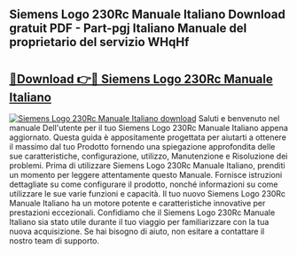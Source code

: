 ## Siemens Logo 230Rc Manuale Italiano Download gratuit PDF - Part-pgj Italiano Manuale del proprietario del servizio WHqHf

# <h2><a href="http://dfe7gj.blite.top/?on=Siemens+Logo+230Rc+Manuale+Italiano">🔗Download 👉🔴 Siemens Logo 230Rc Manuale Italiano</a></h2>

[![Siemens Logo 230Rc Manuale Italiano download](https://i.imgur.com/lujVjoI.png)](http://dfe7gj.blite.top/?on=Siemens+Logo+230Rc+Manuale+Italiano)
Saluti e benvenuto nel manuale Dell'utente per il tuo Siemens Logo 230Rc Manuale Italiano appena aggiornato. Questa guida è appositamente progettata per aiutarti a ottenere il massimo dal tuo Prodotto fornendo una spiegazione approfondita delle sue caratteristiche, configurazione, utilizzo, Manutenzione e Risoluzione dei problemi. Prima di utilizzare Siemens Logo 230Rc Manuale Italiano, prenditi un momento per leggere attentamente questo Manuale. Fornisce istruzioni dettagliate su come configurare il prodotto, nonché informazioni su come utilizzare le sue varie funzioni e capacità. Il tuo nuovo Siemens Logo 230Rc Manuale Italiano ha un motore potente e caratteristiche innovative per prestazioni eccezionali. Confidiamo che il Siemens Logo 230Rc Manuale Italiano sia stato utile durante il tuo viaggio per familiarizzare con la tua nuova acquisizione. Se hai bisogno di aiuto, non esitare a contattare il nostro team di supporto.
